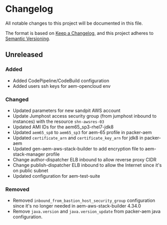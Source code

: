 # Changelog

All notable changes to this project will be documented in this file.

The format is based on [Keep a Changelog](https://keepachangelog.com/en/1.0.0/),
and this project adheres to [Semantic Versioning](https://semver.org/spec/v2.0.0.html).

## Unreleased
### Added
- Added CodePipeline/CodeBuild configuration
- Added users ssh keys for aem-opencloud env

### Changed
- Updated parameters for new sandpit AWS account
- Update Jumphost access security group (from jumphost inbound to instances) with the resource `shn-awsres-03`
- Updated AMI IDs for the aem65_sp3-rhel7-jdk8
- Updated `aem65_sp8` to `aem65_sp3` for aem-65 profile in packer-aem
- Updated `certificate_arn` and `certificate_key_arn` for jdk8 in packer-aem
- Updated gen-aem-aws-stack-builder to add encryption file to aem-stack-manager profile
- Change author-dispatcher ELB inbound to allow reverse proxy CIDR
- Change publish-dispatcher ELB inbound to allow the Internet since it's on public subnet
- Updated configuration for aem-test-suite

### Removed
- Removed `inbound_from_bastion_host_security_group` configuration since it's no longer needed in aem-aws-stack-builder 4.34.0
- Remove `java.version` and `java.version_update` from packer-aem java configuration.
